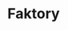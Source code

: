 ---
codehost: https://github.com/contribsys/faktory
logohandle: contribsys_faktory
sort: faktory
title: Faktory
website: http://contribsys.com/faktory/
---